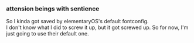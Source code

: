 
### attension beings with sentience
So I kinda got saved by elementaryOS's default fontconfig.  
I don't know what I did to screw it up, but it got screwed up.
So for now, I'm just going to use their default one.

